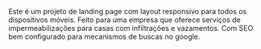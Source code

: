 Este é um projeto de landing page com layout responsivo para todos os dispositivos móveis.
Feito para uma empresa que oferece serviços de impermeabilizações para casas com infiltrações e vazamentos.
Com SEO bem configurado para mecanismos de buscas no google.
